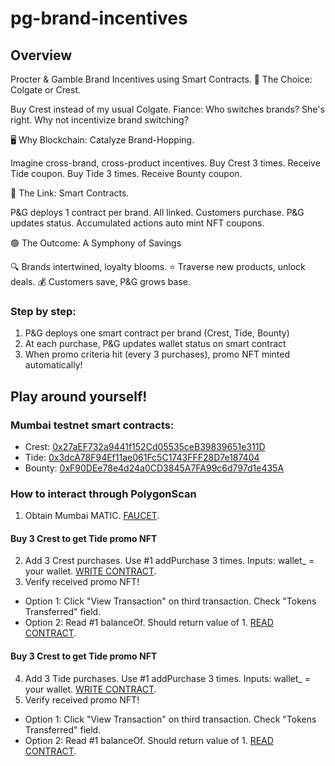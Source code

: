 # pg-brand-incentives

## Overview

Procter & Gamble
Brand Incentives using Smart Contracts.
🔴 The Choice: Colgate or Crest.

Buy Crest instead of my usual Colgate.
Fiance: Who switches brands? She's right.
Why not incentivize brand switching?

🖥️ Why Blockchain: Catalyze Brand-Hopping.

Imagine cross-brand, cross-product incentives.
Buy Crest 3 times. Receive Tide coupon.
Buy Tide 3 times. Receive Bounty coupon.

🔗 The Link: Smart Contracts.

P&G deploys 1 contract per brand. All linked.
Customers purchase. P&G updates status.
Accumulated actions auto mint NFT coupons.

🟢 The Outcome: A Symphony of Savings

🔍 Brands intertwined, loyalty blooms.
⭐️ Traverse new products, unlock deals.
💰 Customers save, P&G grows base.

### Step by step:
1. P&G deploys one smart contract per brand (Crest, Tide, Bounty)
2. At each purchase, P&G updates wallet status on smart contract
3. When promo criteria hit (every 3 purchases), promo NFT minted automatically!

## Play around yourself!

### Mumbai testnet smart contracts:
- Crest: [0x27aEF732a9441f152Cd05535ceB39839651e311D](https://mumbai.polygonscan.com/address/0x27aEF732a9441f152Cd05535ceB39839651e311D)
- Tide: [0x3dcA78F94Ef11ae061Fc5C1743FFF28D7e187404](https://mumbai.polygonscan.com/address/0x3dcA78F94Ef11ae061Fc5C1743FFF28D7e187404)
- Bounty: [0xF90DEe78e4d24a0CD3845A7FA99c6d797d1e435A](https://mumbai.polygonscan.com/address/0xF90DEe78e4d24a0CD3845A7FA99c6d797d1e435A)

### How to interact through PolygonScan
1. Obtain Mumbai MATIC. [FAUCET](https://faucet.polygon.technology/).
#### Buy 3 Crest to get Tide promo NFT
2. Add 3 Crest purchases. Use #1 addPurchase 3 times. Inputs: wallet_ = your wallet. [WRITE CONTRACT](https://mumbai.polygonscan.com/address/0x27aEF732a9441f152Cd05535ceB39839651e311D#writeContract).
3. Verify received promo NFT!
- Option 1: Click "View Transaction" on third transaction. Check "Tokens Transferred" field.
- Option 2: Read #1 balanceOf. Should return value of 1. [READ CONTRACT](https://mumbai.polygonscan.com/address/0x3dcA78F94Ef11ae061Fc5C1743FFF28D7e187404#readContract). 
#### Buy 3 Crest to get Tide promo NFT
4. Add 3 Tide purchases. Use #1 addPurchase 3 times. Inputs: wallet_ = your wallet. [WRITE CONTRACT](https://mumbai.polygonscan.com/address/0x3dcA78F94Ef11ae061Fc5C1743FFF28D7e187404#writeContract).
5. Verify received promo NFT!
- Option 1: Click "View Transaction" on third transaction. Check "Tokens Transferred" field.
- Option 2: Read #1 balanceOf. Should return value of 1. [READ CONTRACT](https://mumbai.polygonscan.com/address/0xF90DEe78e4d24a0CD3845A7FA99c6d797d1e435A#readContract). 